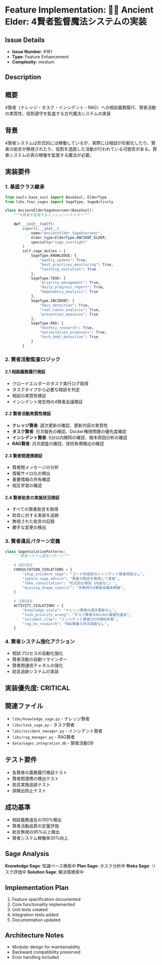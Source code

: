 # Feature Implementation: 🧙‍♂️ Ancient Elder: 4賢者監督魔法システムの実装

## Issue Details
- **Issue Number**: #161
- **Type**: Feature Enhancement
- **Complexity**: medium

## Description
## 概要
4賢者（ナレッジ・タスク・インシデント・RAG）への相談義務履行、賢者活動の実質性、役割遵守を監査する古代魔法システムの実装

## 背景
4賢者システムは形式的には稼働しているが、実際には相談が形骸化したり、賢者の助言が無視されたり、役割を逸脱した活動が行われている可能性がある。賢者システムの真の稼働を監督する魔法が必要。

## 実装要件

### 1. 基底クラス継承
```python
from souls.base_soul import BaseSoul, ElderType
from libs.four_sages import SageType, SageActivity

class AncientElderSageOverseer(BaseSoul):
    """4賢者を監督するエンシェントエルダー"""
    
    def __init__(self):
        super().__init__(
            name="AncientElder_SageOverseer",
            elder_type=ElderType.ANCIENT_ELDER,
            specialty="sage_oversight"
        )
        self.sage_duties = {
            SageType.KNOWLEDGE: {
                "weekly_update": True,
                "best_practices_monitoring": True,
                "learning_evolution": True
            },
            SageType.TASK: {
                "priority_management": True,
                "daily_progress_report": True,
                "dependency_analysis": True
            },
            SageType.INCIDENT: {
                "5min_detection": True,
                "root_cause_analysis": True,
                "prevention_measures": True
            },
            SageType.RAG: {
                "monthly_research": True,
                "optimization_proposals": True,
                "tech_debt_detection": True
            }
        }
```

### 2. 賢者活動監査ロジック

#### 2.1 相談義務履行検証
- クロードエルダーのタスク実行ログ取得
- タスクタイプから必要な相談を判定
- 相談の実質性検証
- インシデント発生時の4賢者会議検証

#### 2.2 賢者活動実質性検証
- **ナレッジ賢者**: 週次更新の確認、更新内容の実質性
- **タスク賢者**: 日次報告の確認、Docker権限問題の優先度確認
- **インシデント賢者**: 5分以内検知の確認、根本原因分析の確認
- **RAG賢者**: 月次調査の確認、技術負債検出の確認

#### 2.3 賢者間連携検証
- 賢者間メッセージの分析
- 情報サイロ化の検出
- 重要情報の共有確認
- 相互学習の確認

#### 2.4 賢者助言の実施状況検証
- すべての賢者助言を取得
- 助言に対する実装を追跡
- 無視された助言の記録
- 勝手な変更の検出

### 3. 賢者違反パターン定義
```python
class SageViolationPatterns:
    """賢者システム違反パターン"""
    
    # 相談違反
    CONSULTATION_VIOLATIONS = {
        "skip_incident_sage": "コード作成前のインシデント賢者相談なし",
        "ignore_sage_advice": "賢者の助言を無視して実装",
        "fake_consultation": "形式的な相談（内容なし）",
        "missing_4sage_council": "失敗時の4賢者会議未開催",
    }
    
    # 活動違反
    ACTIVITY_VIOLATIONS = {
        "knowledge_stale": "ナレッジ賢者の週次更新なし",
        "task_priority_wrong": "タスク賢者のDocker最優先違反",
        "incident_slow": "インシデント賢者の5分検知失敗",
        "rag_no_research": "RAG賢者の月次調査なし",
    }
```

### 4. 賢者システム強化アクション
- 相談プロセスの自動化強化
- 賢者活動の自動リマインダー
- 賢者間通信チャネルの強化
- 助言追跡システムの実装

## 実装優先度: CRITICAL

## 関連ファイル
- `libs/knowledge_sage.py` - ナレッジ賢者
- `libs/task_sage.py` - タスク賢者
- `libs/incident_manager.py` - インシデント賢者
- `libs/rag_manager.py` - RAG賢者
- `data/sages_integration.db` - 賢者活動DB

## テスト要件
- 各賢者の義務履行検証テスト
- 賢者間連携の検出テスト
- 助言実施追跡テスト
- 誤検出防止テスト

## 成功基準
- 相談義務違反の100%検出
- 賢者活動品質の定量評価
- 助言無視の95%以上検出
- 賢者システム稼働率30%向上

## Sage Analysis
**Knowledge Sage**: 知識ベース検索中
**Plan Sage**: タスク分析中
**Risks Sage**: リスク評価中
**Solution Sage**: 解決策検索中

## Implementation Plan
1. Feature specification documented
2. Core functionality implemented
3. Unit tests created
4. Integration tests added
5. Documentation updated

## Architecture Notes
- Modular design for maintainability
- Backward compatibility preserved
- Error handling included
